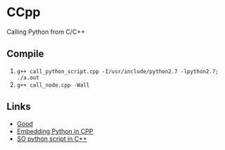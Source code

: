 CCpp
====

Calling Python from C/C++

## Compile

1. `g++ call_python_script.cpp -I/usr/include/python2.7 -lpython2.7; ./a.out`
2. `g++ call_node.cpp -Wall`


## Links

- [Good](http://realmike.org/blog/2012/07/08/embedding-python-tutorial-part-1/)
- [Embedding Python in CPP](http://members.gamedev.net/sicrane/articles/EmbeddingPythonPart1.html)
- [SO python script in C++](https://stackoverflow.com/questions/3286448/calling-a-python-method-from-c-c-and-extracting-its-return-value)
